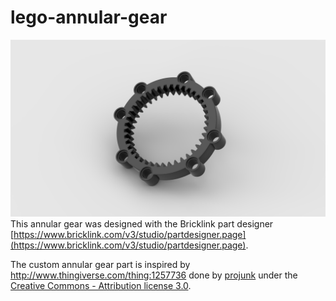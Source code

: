 # lego-annular-gear

![lego annular gear](/annular-gear.png)
This annular gear was designed with the Bricklink part designer [https://www.bricklink.com/v3/studio/partdesigner.page](https://www.bricklink.com/v3/studio/partdesigner.page).


The custom annular gear part is inspired by http://www.thingiverse.com/thing:1257736 done by [projunk](https://www.thingiverse.com/projunk/about) under the [Creative Commons - Attribution license 3.0](http://creativecommons.org/licenses/by/3.0/).
